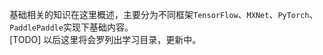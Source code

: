 基础相关的知识在这里概述，主要分为不同框架`TensorFlow`、`MXNet`、`PyTorch`、`PaddlePaddle`实现下基础内容。  
[TODO]
以后这里将会罗列出学习目录，更新中。